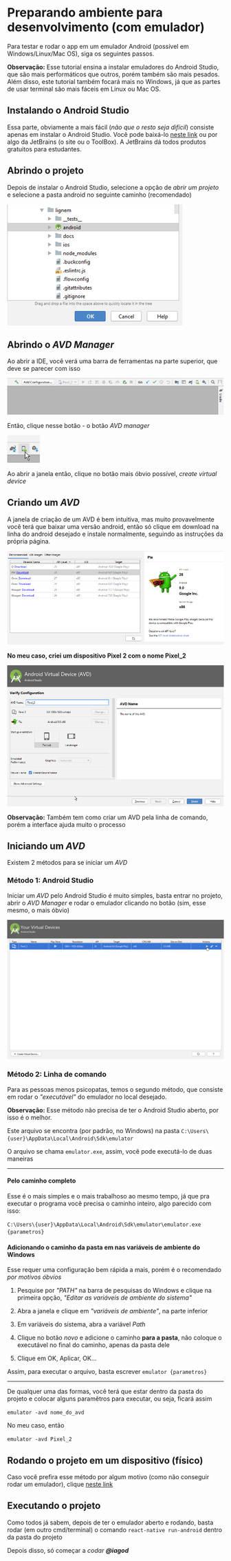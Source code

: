 # Preparando ambiente para desenvolvimento (com emulador)

Para testar e rodar o app em um emulador Android (possível em Windows/Linux/Mac OS), siga os seguintes passos.

**Observação:** Esse tutorial ensina a instalar emuladores do Android Studio, que são mais performáticos que outros, porém também são mais pesados. Além disso, este tutorial também focará mais no Windows, já que as partes de usar terminal são mais fáceis em Linux ou Mac OS.

## Instalando o Android Studio

Essa parte, obviamente a mais fácil (_não que o resto seja difícil_) consiste apenas em instalar o Android Studio. Você pode baixá-lo [neste link](https://developer.android.com/studio/) ou por algo da JetBrains (o site ou o ToolBox). A JetBrains dá todos produtos gratuitos para estudantes.

## Abrindo o projeto

Depois de instalar o Android Studio, selecione a opção de _abrir um projeto_ e selecione a pasta android no seguinte caminho (recomendado)

![Caminho do projeto](images/caminhoproj.png)

## Abrindo o _AVD Manager_

Ao abrir a IDE, você verá uma barra de ferramentas na parte superior, que deve se parecer com isso

![Barra de ferramentas](images/barradetarefas.png)

Então, clique nesse botão - o botão _AVD manager_

![AVD manager](images/avdmanager.png)

Ao abrir a janela então, clique no botão mais óbvio possível, _create virtual device_

## Criando um _AVD_

A janela de criação de um AVD é bem intuitiva, mas muito provavelmente você terá que baixar uma versão android, então só clique em download na linha do android desejado e instale normalmente, seguindo as instruções da própria página.

![Baixar android](images/android.png)

**No meu caso, criei um dispositivo Pixel 2 com o nome Pixel_2**

![AVD](images/avd.png)

**Observação:** Também tem como criar um AVD pela linha de comando, porém a interface ajuda muito o processo

## Iniciando um _AVD_

Existem 2 métodos para se iniciar um _AVD_

### Método 1: Android Studio

Iniciar um _AVD_ pelo Android Studio é muito simples, basta entrar no projeto, abrir o _AVD Manager_ e rodar o emulador clicando no botão (sim, esse mesmo, o mais óbvio)

![O botão óbvio](images/botaoobvio.png)

### Método 2: Linha de comando

Para as pessoas menos psicopatas, temos o segundo método, que consiste em rodar o _"executável"_ do emulador no local desejado.

**Observação:** Esse método não precisa de ter o Android Studio aberto, por isso é o melhor.

Este arquivo se encontra (por padrão, no Windows) na pasta `C:\Users\{user}\AppData\Local\Android\Sdk\emulator`

O arquivo se chama `emulator.exe`, assim, você pode executá-lo de duas maneiras

---

#### Pelo caminho completo

Esse é o mais simples e o mais trabalhoso ao mesmo tempo, já que pra executar o programa você precisa o caminho inteiro, algo parecido com isso:

`C:\Users\{user}\AppData\Local\Android\Sdk\emulator\emulator.exe {parametros}`

#### Adicionando o caminho da pasta em nas variáveis de ambiente do Windows

Esse requer uma configuração bem rápida a mais, porém é o recomendado _por motivos óbvios_

1. Pesquise por _"PATH"_ na barra de pesquisas do Windows e clique na primeira opção, _"Editar as variáveis de ambiente do sistema"_

2. Abra a janela e clique em _"variáveis de ambiente"_, na parte inferior

3. Em variáveis do sistema, abra a variável _Path_

4. Clique no botão _novo_ e adicione o caminho **para a pasta**, não coloque o executável no final do caminho, apenas da pasta dele

5. Clique em OK, Aplicar, OK...

Assim, para executar o arquivo, basta escrever `emulator {parametros}`

---

De qualquer uma das formas, você terá que estar dentro da pasta do projeto e colocar alguns paramêtros para executar, ou seja, ficará assim

`emulator -avd nome_do_avd`

No meu caso, então

`emulator -avd Pixel_2`

## Rodando o projeto em um dispositivo (físico)

Caso você prefira esse método por algum motivo (como não conseguir rodar um emulador), clique [neste link](https://facebook.github.io/react-native/docs/running-on-device)

## Executando o projeto

Como todos já sabem, depois de ter o emulador aberto e rodando, basta rodar (em outro cmd/terminal) o comando ```react-native run-android``` dentro da pasta do projeto

Depois disso, só começar a _codar_ **_@iagod_**
